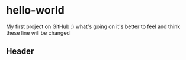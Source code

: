 # hello-world

My first project on GitHub :)
what's going on 
it's better to feel and think
these line will be changed
<h2> Header </h2>
